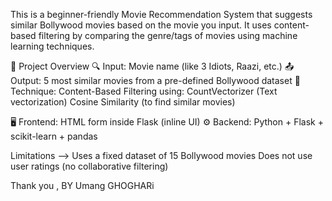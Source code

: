 This is a beginner-friendly Movie Recommendation System that suggests similar Bollywood movies based on the movie you input.
It uses content-based filtering by comparing the genre/tags of movies using machine learning techniques.

📌 Project Overview
🔍 Input: Movie name (like 3 Idiots, Raazi, etc.)
📤 Output: 5 most similar movies from a pre-defined Bollywood dataset
🧠 Technique: Content-Based Filtering using:
CountVectorizer (Text vectorization)
Cosine Similarity (to find similar movies)

🖥️ Frontend: HTML form inside Flask (inline UI)
⚙️ Backend: Python + Flask + scikit-learn + pandas

 Limitations -->
Uses a fixed dataset of 15 Bollywood movies
Does not use user ratings (no collaborative filtering)


Thank you , BY Umang GHOGHARi

